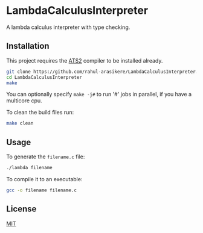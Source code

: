 # LambdaCalculusInterpreter

A lambda calculus interpreter with type checking.

## Installation

This project requires the [ATS2](http://www.ats-lang.org/) compiler to be installed already.

```bash
git clone https://github.com/rahul-arasikere/LambdaCalculusInterpreter.git
cd LambdaCalculusInterpreter
make
```

You can optionally specify `make -j#` to run '#' jobs in parallel, if you have a multicore cpu.

To clean the build files run:

```bash
make clean
```

## Usage

To generate the `filename.c` file:

```bash
./lambda filename
```

To compile it to an executable:

```bash
gcc -o filename filename.c
```

## License

[MIT](https://choosealicense.com/licenses/mit/)

